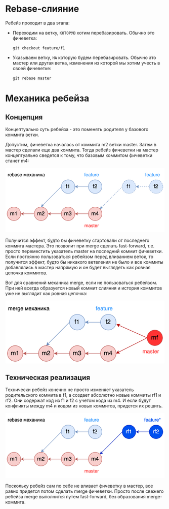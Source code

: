 # Rebase-слияние

Ребейз проходит в два этапа:

* Переходим на ветку, `КОТОРУЮ` хотим перебазировать. Обычно это фичеветка:

  ```
  git checkout feature/f1
  ```

* Указываем ветку, `НА` которую будем перебазировать. Обычно это мастер или другая ветка, изменения из которой мы хотим учесть в своей фичеветке:

  ```
  git rebase master
  ```

# Механика ребейза

## Концепция

Концептуально суть ребейза - это поменять родителя у базового коммита ветки.

Допустим, фичеветка началась от коммита m2 ветки master. Затем в мастер сделали еще два коммита. Тогда ребейз фичеветки на мастер концептуально сведется к тому, что базовым коммитом фичеветки станет m4:

![rebase-concept.drawio](img/rebase-concept.drawio.svg)

Получится эффект, будто бы фичеветку стартовали от последнего коммита мастера. Это позволит при merge сделать fast-forward, т.е. просто переместить указатель master на последний коммит фичеветки. Если постоянно пользоваться ребейзом перед вливанием веток, то получится эффект, будто бы никакого ветвления не было и все коммиты добавлялись в мастер напрямую и он будет выглядеть как ровная цепочка коммитов.

Вот для сравнений механика merge, если не пользоваться ребейзом. При ней всегда образуется новый коммит слияния и история коммитов уже не выглядит как ровная цепочка:

![merge-mechanics.drawio](img/merge-mechanics.drawio.svg)

## Техническая реализация

Технически ребейз конечно не просто изменяет указатель родительского коммита в f1, а создает абсолютно новые коммиты rf1 и rf2. Они содержат код из f1 и f2 с учетом кода из m4. И если будут конфликты между m4 и кодом из новых коммитов, придется их решить.

![rebase-mechanics.drawio](img/rebase-mechanics.drawio.svg)

Поскольку ребейз сам по себе не вливает фичеветку в мастер, все равно придется потом сделать merge фичеветки. Просто после свежего ребейза merge выполнится путем fast-forward, без образования merge-коммита.